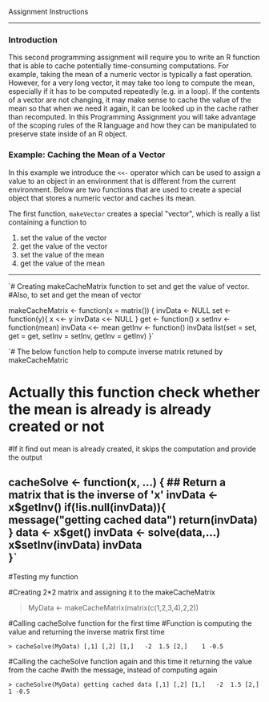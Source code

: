 Assignment Instructions
_________________________________________________
### Introduction

This second programming assignment will require you to write an R
function that is able to cache potentially time-consuming computations. For
example, taking the mean of a numeric vector is typically a fast
operation. However, for a very long vector, it may take too long to
compute the mean, especially if it has to be computed repeatedly (e.g.
in a loop). If the contents of a vector are not changing, it may make
sense to cache the value of the mean so that when we need it again, it
can be looked up in the cache rather than recomputed. In this
Programming Assignment you will take advantage of the scoping rules of the R
language and how they can be manipulated to preserve state inside of an
R object.

### Example: Caching the Mean of a Vector

In this example we introduce the `<<-` operator which can be used to
assign a value to an object in an environment that is different from the
current environment. Below are two functions that are used to create a
special object that stores a numeric vector and caches its mean.

The first function, `makeVector` creates a special "vector", which is
really a list containing a function to

1.  set the value of the vector
2.  get the value of the vector
3.  set the value of the mean
4.  get the value of the mean

__________________________________________________________________________________________________
`# Creating makeCacheMatrix function to set and get the value of vector.
#Also, to set and get the mean of vector

makeCacheMatrix <- function(x = matrix()) {
        invData <- NULL
        set <- function(y){
                x <<- y
                invData <<- NULL
        }
        get <- function() x
        setInv <- function(mean) invData <<- mean
        getInv <- function() invData
        list(set = set,
             get = get,
             setInv = setInv, 
             getInv = getInv)
}`

`# The below function help to compute inverse matrix retuned by makeCacheMatric
# Actually this function check whether the mean is already is already created or not
#If it find out mean is already created, it skips the computation and provide the output

cacheSolve <- function(x, ...) {
        ## Return a matrix that is the inverse of 'x'
        invData <- x$getInv()
            if(!is.null(invData)){
                  message("getting cached data")
                  return(invData)
            }
        data <- x$get()
        invData <- solve(data,...)
        x$setInv(invData)
        invData     
}`
---------------------------------------------------------------------------------------------
#Testing my function

#Creating 2*2 matrix and assigning it to the makeCacheMatrix
> MyData <- makeCacheMatrix(matrix(c(1,2,3,4),2,2))

#Calling cacheSolve function for the first time
#Function is computing the value and returning the inverse matrix first time

`> cacheSolve(MyData)
     [,1] [,2]
[1,]   -2  1.5
[2,]    1 -0.5`

#Calling the cacheSolve function again and this time it returning the value from the cache
#with the message, instead of computing again

`> cacheSolve(MyData)
getting cached data
     [,1] [,2]
[1,]   -2  1.5
[2,]    1 -0.5`